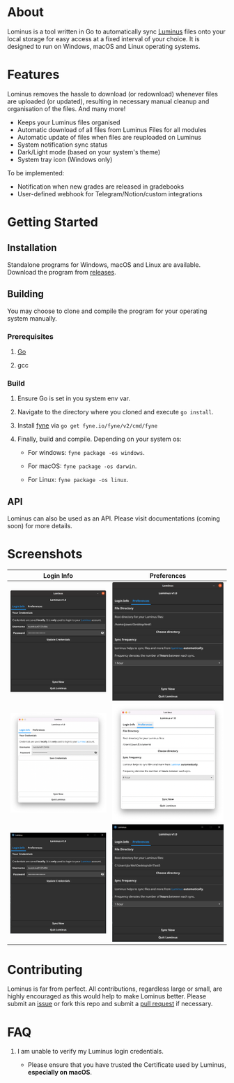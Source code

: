 # About

Lominus is a tool written in Go to automatically sync [Luminus](https://luminus.nus.edu.sg) files onto your local storage for easy access at a fixed interval of your choice. It is designed to run on Windows, macOS and Linux operating systems.

# Features

Lominus removes the hassle to download (or redownload) whenever files are uploaded (or updated), resulting in necessary manual cleanup and organisation of the files. And many more!

- Keeps your Luminus files organised
- Automatic download of all files from Luminus Files for all modules
- Automatic update of files when files are reuploaded on Luminus
- System notification sync status
- Dark/Light mode (based on your system's theme)
- System tray icon (Windows only)

To be implemented:

- Notification when new grades are released in gradebooks
- User-defined webhook for Telegram/Notion/custom integrations

# Getting Started

## Installation

Standalone programs for Windows, macOS and Linux are available. Download the program from [releases](https://github.com/beebeeoii/lominus/releases).

## Building

You may choose to clone and compile the program for your operating system manually.

### Prerequisites

1. [Go](https://go.dev/dl/)

2. gcc

### Build

1. Ensure Go is set in you system env var.

2. Navigate to the directory where you cloned and execute `go install`.

3. Install [fyne](https://developer.fyne.io/index.html) via `go get fyne.io/fyne/v2/cmd/fyne`

4. Finally, build and compile. Depending on your system os:

    - For windows: `fyne package -os windows`.

    - For macOS: `fyne package -os darwin`.

    - For Linux: `fyne package -os linux`.

## API

Lominus can also be used as an API. Please visit documentations (coming soon) for more details.

# Screenshots

Login Info             |  Preferences
:-------------------------:|:-------------------------:
![image](./screenshots/ubuntu-1.png)  |  ![image](./screenshots/ubuntu-2.png)
![image](./screenshots/mac-1.png)  |  ![image](./screenshots/mac-2.png)
![image](./screenshots/win-1.png)  |  ![image](./screenshots/win-2.png)

# Contributing

Lominus is far from perfect. All contributions, regardless large or small, are highly encouraged as this would help to make Lominus better. Please submit an [issue](https://github.com/beebeeoii/lominus/issues) or fork this repo and submit a [pull request](https://github.com/beebeeoii/lominus/pulls) if necessary.

# FAQ

1. I am unable to verify my Luminus login credentials.

    - Please ensure that you have trusted the Certificate used by Luminus, **especially on macOS**.
